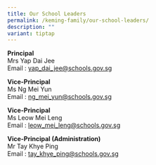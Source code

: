 ```yaml
---
title: Our School Leaders
permalink: /keming-family/our-school-leaders/
description: ""
variant: tiptap
---
```

<p><strong>Principal</strong>
<br>Mrs Yap Dai Jee
<br>Email : <a href="mailto:yap_dai_jee@schools.gov.sg" rel="noopener noreferrer nofollow" target="_blank">yap_dai_jee@schools.gov.sg</a>
</p>
<p><strong>Vice-Principal</strong>
<br>Ms Ng Mei Yun
<br>Email : <a href="mailto:ng_mei_yun@schools.gov.sg" rel="noopener noreferrer nofollow" target="_blank">ng_mei_yun@schools.gov.sg</a>
</p>
<p><strong>Vice-Principal</strong>
<br>Ms Leow Mei Leng
<br>Email : <a href="mailto:leow_mei_leng@schools.gov.sg" rel="noopener noreferrer nofollow" target="_blank">leow_mei_leng@schools.gov.sg</a>
</p>
<p><strong>Vice-Principal (Administration)</strong>
<br>Mr Tay Khye Ping
<br>Email : <a href="mailto:tay_khye_ping@schools.gov.sg" rel="noopener noreferrer nofollow" target="_blank">tay_khye_ping@schools.gov.sg</a>
</p>
<p></p>
<p></p>